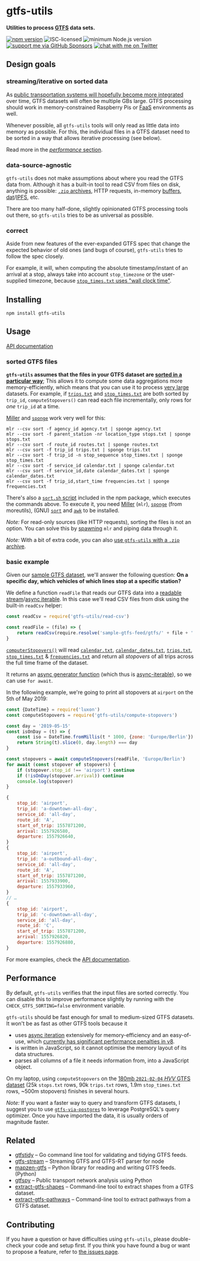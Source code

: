 # gtfs-utils

**Utilities to process [GTFS](https://gtfs.org/reference/static/) data sets.**

[![npm version](https://img.shields.io/npm/v/gtfs-utils.svg)](https://www.npmjs.com/package/gtfs-utils)
![ISC-licensed](https://img.shields.io/github/license/public-transport/gtfs-utils.svg)
![minimum Node.js version](https://img.shields.io/node/v/gtfs-utils.svg)
[![support me via GitHub Sponsors](https://img.shields.io/badge/support%20me-donate-fa7664.svg)](https://github.com/sponsors/derhuerst)
[![chat with me on Twitter](https://img.shields.io/badge/chat%20with%20me-on%20Twitter-1da1f2.svg)](https://twitter.com/derhuerst)


## Design goals

### streaming/iterative on sorted data

As [public transportation systems will hopefully become more integrated](https://github.com/public-transport/why-linked-open-transit-data#why-linked-open-transit-data) over time, GTFS datasets will often be multiple GBs large. GTFS processing should work in memory-constrained Raspberry Pis or [FaaS](https://en.wikipedia.org/wiki/Function_as_a_service) environments as well.

Whenever possible, all `gtfs-utils` tools will only read as little data into memory as possible. For this, the individual files in a GTFS dataset need to be sorted in a way that allows iterative processing (see below).

Read more in the [*performance* section](#performance).

### data-source-agnostic

`gtfs-utils` does not make assumptions about where you read the GTFS data from. Although it has a built-in tool to read CSV from files on disk, anything is possible: [`.zip` archives](docs/zip.md), HTTP requests, in-memory [buffers](https://nodejs.org/api/buffer.html), [dat](https://dat.foundation)/[IPFS](https://ipfs.io), etc.

There are too many half-done, slightly opinionated GTFS processing tools out there, so `gtfs-utils` tries to be as universal as possible.

### correct

Aside from new features of the ever-expanded GTFS spec that change the expected behavior of old ones (and bugs of course), `gtfs-utils` tries to follow the spec closely.

For example, it will, when computing the absolute timestamp/instant of an arrival at a stop, always take into account `stop_timezone` or the user-supplied timezone, because [`stop_times.txt` uses "wall clock time"](https://gist.github.com/derhuerst/574edc94981a21ef0ce90713f1cff7f6).


## Installing

```shell
npm install gtfs-utils
```


## Usage

[API documentation](docs/api.md)

### sorted GTFS files

**`gtfs-utils` assumes that the files in your GTFS dataset are [sorted in a particular way](#sorted-gtfs-files)**; This allows it to compute some data aggregations more memory-efficiently, which means that you can use it to process [very large](#performance) datasets. For example, if [`trips.txt`](https://gtfs.org/reference/static/#tripstxt) and [`stop_times.txt`](https://gtfs.org/reference/static/#stop_timestxt) are both sorted by `trip_id`, `computeStopovers()` can read each file incrementally, only rows for *one* `trip_id` at a time.

[Miller](https://miller.readthedocs.io/) and [`sponge`](https://linux.die.net/man/1/sponge) work very well for this:

```shell
mlr --csv sort -f agency_id agency.txt | sponge agency.txt
mlr --csv sort -f parent_station -nr location_type stops.txt | sponge stops.txt
mlr --csv sort -f route_id routes.txt | sponge routes.txt
mlr --csv sort -f trip_id trips.txt | sponge trips.txt
mlr --csv sort -f trip_id -n stop_sequence stop_times.txt | sponge stop_times.txt
mlr --csv sort -f service_id calendar.txt | sponge calendar.txt
mlr --csv sort -f service_id,date calendar_dates.txt | sponge calendar_dates.txt
mlr --csv sort -f trip_id,start_time frequencies.txt | sponge frequencies.txt
```

There's also a [`sort.sh` script](sort.sh) included in the npm package, which executes the commands above. To execute it, you need [Miller](https://miller.readthedocs.io/) (`mlr`), [`sponge`](https://linux.die.net/man/1/sponge) (from moreutils), (GNU) [`sort`](https://linux.die.net/man/1/sort) and [`awk`](https://linux.die.net/man/1/awk) to be installed.

*Note:* For read-only sources (like HTTP requests), sorting the files is not an option. You can solve this by [spawning](https://nodejs.org/docs/latest-v12.x/api/child_process.html#child_process_child_process_spawn_command_args_options) `mlr` and piping data through it.

*Note:* With a bit of extra code, you can also [use `gtfs-utils` with a `.zip` archive](docs/zip.md).

### basic example

Given our [sample GTFS dataset](https://npmjs.com/package/sample-gtfs-feed), we'll answer the following question: **On a specific day, which vehicles of which lines stop at a specific station?**

We define a function `readFile` that reads our GTFS data into a [readable stream](https://nodejs.org/api/stream.html#stream_readable_streams)/[async iterable](https://developer.mozilla.org/en-US/docs/Web/JavaScript/Reference/Global_Objects/Symbol/asyncIterator). In this case we'll read CSV files from disk using the built-in `readCsv` helper:

```js
const readCsv = require('gtfs-utils/read-csv')

const readFile = (file) => {
	return readCsv(require.resolve('sample-gtfs-feed/gtfs/' + file + '.txt'))
}
```

[`computerStopovers()`](docs/api.md#computestopovers) will read [`calendar.txt`](https://gtfs.org/reference/static/#calendartxt), [`calendar_dates.txt`](https://gtfs.org/reference/static/#calendar_datestxt), [`trips.txt`](https://gtfs.org/reference/static/#tripstxt), [`stop_times.txt`](https://gtfs.org/reference/static/#stop_timestxt) & [`frequencies.txt`](https://gtfs.org/reference/static/#frequenciestxt) and return all *stopovers* of all trips across the full time frame of the dataset.

It returns an [async generator function](https://javascript.info/async-iterators-generators#async-generators) (which thus is [async-iterable](https://developer.mozilla.org/en-US/docs/Web/JavaScript/Reference/Global_Objects/Symbol/asyncIterator)), so we can use `for await`.

In the following example, we're going to print all stopovers at `airport` on the 5th of May 2019:

```js
const {DateTime} = require('luxon')
const computeStopovers = require('gtfs-utils/compute-stopovers')

const day = '2019-05-15'
const isOnDay = (t) => {
	const iso = DateTime.fromMillis(t * 1000, {zone: 'Europe/Berlin'}).toISO()
	return String(t).slice(0, day.length) === day
}

const stopovers = await computeStopovers(readFile, 'Europe/Berlin')
for await (const stopover of stopovers) {
	if (stopover.stop_id !== 'airport') continue
	if (!isOnDay(stopover.arrival)) continue
	console.log(stopover)
}
```

```js
{
	stop_id: 'airport',
	trip_id: 'a-downtown-all-day',
	service_id: 'all-day',
	route_id: 'A',
	start_of_trip: 1557871200,
	arrival: 1557926580,
	departure: 1557926640,
}
{
	stop_id: 'airport',
	trip_id: 'a-outbound-all-day',
	service_id: 'all-day',
	route_id: 'A',
	start_of_trip: 1557871200,
	arrival: 1557933900,
	departure: 1557933960,
}
// …
{
	stop_id: 'airport',
	trip_id: 'c-downtown-all-day',
	service_id: 'all-day',
	route_id: 'C',
	start_of_trip: 1557871200,
	arrival: 1557926820,
	departure: 1557926880,
}
```

For more examples, check the [API documentation](docs/api.md).


## Performance

By default, `gtfs-utils` verifies that the input files are sorted correctly. You can disable this to improve performance slightly by running with the `CHECK_GTFS_SORTING=false` environment variable.

`gtfs-utils` should be fast enough for small to medium-sized GTFS datasets. It won't be as fast as other GTFS tools because it

- uses [async iteration](https://developer.mozilla.org/en-US/docs/Web/JavaScript/Reference/Global_Objects/Symbol/asyncIterator) extensively for memory-efficiency and an easy-of-use, which [currently has significant performance penalties in v8](https://github.com/nodejs/node/issues/31979).
- is written in JavaScript, so it cannot optimise the memory layout of its data structures.
- parses all columns of a file it needs information from, into a JavaScript object.

On my laptop, using `computeStopovers` on the [180mb `2021-02-04` *HVV* GTFS dataset](https://suche.transparenz.hamburg.de/dataset/hvv-fahrplandaten-gtfs-februar-2021-bis-dezember-2021) (25k `stops.txt` rows, 90k `trips.txt` rows, 1.9m `stop_times.txt` rows, ~500m stopovers) finishes in several hours.

*Note:* If you want a faster way to query and transform GTFS datasets, I suggest you to use [`gtfs-via-postgres`](https://github.com/derhuerst/gtfs-via-postgres) to leverage PostgreSQL's query optimizer. Once you have imported the data, it is usually orders of magnitude faster.


## Related

- [gtfstidy](https://github.com/patrickbr/gtfstidy) – Go command line tool for validating and tidying GTFS feeds.
- [gtfs-stream](https://github.com/staeco/gtfs-stream) – Streaming GTFS and GTFS-RT parser for node
- [mapzen-gtfs](https://github.com/transitland/mapzen-gtfs) – Python library for reading and writing GTFS feeds. (Python)
- [gtfspy](https://github.com/CxAalto/gtfspy) – Public transport network analysis using Python
- [extract-gtfs-shapes](https://github.com/derhuerst/extract-gtfs-shapes) – Command-line tool to extract shapes from a GTFS dataset.
- [extract-gtfs-pathways](https://github.com/derhuerst/extract-gtfs-pathways) – Command-line tool to extract pathways from a GTFS dataset.

## Contributing

If you have a question or have difficulties using `gtfs-utils`, please double-check your code and setup first. If you think you have found a bug or want to propose a feature, refer to [the issues page](https://github.com/public-transport/gtfs-utils/issues).
